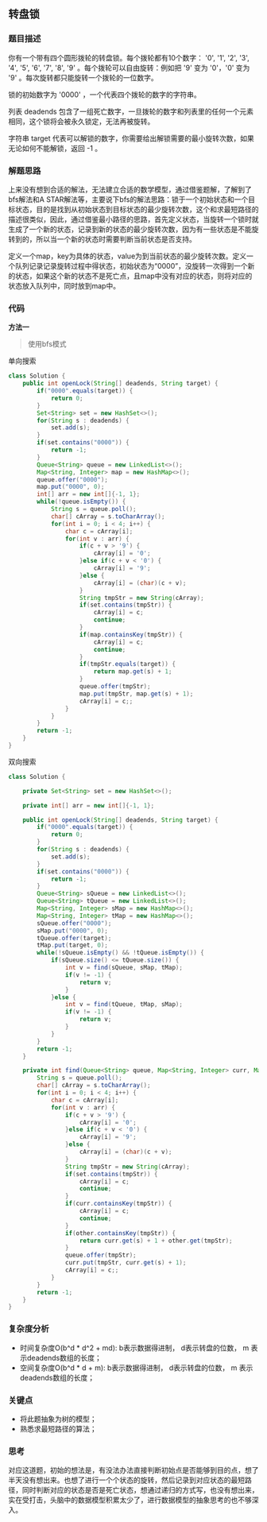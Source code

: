 ## 转盘锁

### 题目描述

你有一个带有四个圆形拨轮的转盘锁。每个拨轮都有10个数字： '0', '1', '2', '3', '4', '5', '6', '7', '8', '9' 。每个拨轮可以自由旋转：例如把 '9' 变为 '0'，'0' 变为 '9' 。每次旋转都只能旋转一个拨轮的一位数字。

锁的初始数字为 '0000' ，一个代表四个拨轮的数字的字符串。

列表 deadends 包含了一组死亡数字，一旦拨轮的数字和列表里的任何一个元素相同，这个锁将会被永久锁定，无法再被旋转。

字符串 target 代表可以解锁的数字，你需要给出解锁需要的最小旋转次数，如果无论如何不能解锁，返回 -1 。

### 解题思路

上来没有想到合适的解法，无法建立合适的数学模型，通过借鉴题解，了解到了bfs解法和A STAR解法等，主要说下bfs的解法思路：锁于一个初始状态和一个目标状态，目的是找到从初始状态到目标状态的最少旋转次数，这个和求最短路径的描述很类似，因此，通过借鉴最小路径的思路，首先定义状态，当旋转一个锁时就生成了一个新的状态，记录到新的状态的最少旋转次数，因为有一些状态是不能旋转到的，所以当一个新的状态时需要判断当前状态是否支持。

定义一个map，key为具体的状态，value为到当前状态的最少旋转次数。定义一个队列记录记录旋转过程中得状态，初始状态为“0000”，没旋转一次得到一个新的状态，如果这个新的状态不是死亡点，且map中没有对应的状态，则将对应的状态放入队列中，同时放到map中。

### 代码

**方法一**
> 使用bfs模式

单向搜索
```java
class Solution {
    public int openLock(String[] deadends, String target) {
        if("0000".equals(target)) {
            return 0;
        }
        Set<String> set = new HashSet<>();
        for(String s : deadends) {
            set.add(s);
        }
        if(set.contains("0000")) {
            return -1;
        }
        Queue<String> queue = new LinkedList<>();
        Map<String, Integer> map = new HashMap<>();
        queue.offer("0000");
        map.put("0000", 0);
        int[] arr = new int[]{-1, 1};
        while(!queue.isEmpty()) {
            String s = queue.poll();
            char[] cArray = s.toCharArray();
            for(int i = 0; i < 4; i++) {
                char c = cArray[i];
                for(int v : arr) {
                    if(c + v > '9') {
                        cArray[i] = '0';
                    }else if(c + v < '0') {
                        cArray[i] = '9';
                    }else {
                        cArray[i] = (char)(c + v);
                    }
                    String tmpStr = new String(cArray);
                    if(set.contains(tmpStr)) {
                        cArray[i] = c;
                        continue;
                    }
                    if(map.containsKey(tmpStr)) {
                        cArray[i] = c;
                        continue;
                    }
                    if(tmpStr.equals(target)) {
                        return map.get(s) + 1;
                    }
                    queue.offer(tmpStr);
                    map.put(tmpStr, map.get(s) + 1);
                    cArray[i] = c;;
                }
            }
        }
        return -1;
    }
}
```

双向搜索
```java
class Solution {

    private Set<String> set = new HashSet<>();

    private int[] arr = new int[]{-1, 1};

    public int openLock(String[] deadends, String target) {
        if("0000".equals(target)) {
            return 0;
        }
        for(String s : deadends) {
            set.add(s);
        }
        if(set.contains("0000")) {
            return -1;
        }
        Queue<String> sQueue = new LinkedList<>();
        Queue<String> tQueue = new LinkedList<>();
        Map<String, Integer> sMap = new HashMap<>();
        Map<String, Integer> tMap = new HashMap<>();
        sQueue.offer("0000");
        sMap.put("0000", 0);
        tQueue.offer(target);
        tMap.put(target, 0);
        while(!sQueue.isEmpty() && !tQueue.isEmpty()) {
            if(sQueue.size() <= tQueue.size()) {
                int v = find(sQueue, sMap, tMap);
                if(v != -1) {
                    return v;
                }
            }else {
                int v = find(tQueue, tMap, sMap);
                if(v != -1) {
                    return v;
                }
            }
        }
        return -1;
    }

    private int find(Queue<String> queue, Map<String, Integer> curr, Map<String, Integer> other) {
        String s = queue.poll();
        char[] cArray = s.toCharArray();
        for(int i = 0; i < 4; i++) {
            char c = cArray[i];
            for(int v : arr) {
                if(c + v > '9') {
                    cArray[i] = '0';
                }else if(c + v < '0') {
                    cArray[i] = '9';
                }else {
                    cArray[i] = (char)(c + v);
                }
                String tmpStr = new String(cArray);
                if(set.contains(tmpStr)) {
                    cArray[i] = c;
                    continue;
                }
                if(curr.containsKey(tmpStr)) {
                    cArray[i] = c;
                    continue;
                }
                if(other.containsKey(tmpStr)) {
                    return curr.get(s) + 1 + other.get(tmpStr);
                }
                queue.offer(tmpStr);
                curr.put(tmpStr, curr.get(s) + 1);
                cArray[i] = c;;
            }
        }
        return -1;
    }
}
```

### 复杂度分析

- 时间复杂度O(b^d * d^2 + md): b表示数据得进制， d表示转盘的位数， m 表示deadends数组的长度；
- 空间复杂度O(b^d * d + m): b表示数据得进制， d表示转盘的位数， m 表示deadends数组的长度；


### 关键点

- 将此题抽象为树的模型；
- 熟悉求最短路径的算法；

### 思考

对应这道题，初始的想法是，有没法办法直接判断初始点是否能够到目的点，想了半天没有想出来。也想了进行一个个状态的旋转，然后记录到对应状态的最短路径，同时判断对应的状态是否是死亡状态，想通过递归的方式写，也没有想出来，实在受打击，头脑中的数据模型积累太少了，进行数据模型的抽象思考的也不够深入。